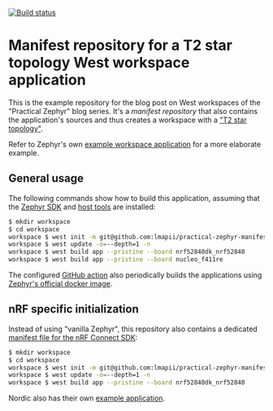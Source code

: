 [![Build status](https://github.com/lmapii/practical-zephyr-manifest-repository/workflows/ci/badge.svg)](https://github.com/lmapii/practical-zephyr-manifest-repository/actions)

# Manifest repository for a T2 star topology West workspace application

This is the example repository for the blog post on West workspaces of the "Practical Zephyr" blog series. It's a _manifest repository_ that also contains the application's sources and thus creates a workspace with a ["T2 star topology"](https://docs.zephyrproject.org/latest/develop/west/workspaces.html#topologies-supported).

Refer to Zephyr's own [example workspace application](https://github.com/zephyrproject-rtos/example-application) for a more elaborate example.

## General usage

The following commands show how to build this application, assuming that the [Zephyr SDK](https://docs.zephyrproject.org/latest/develop/toolchains/zephyr_sdk.html) and [host tools](https://docs.zephyrproject.org/latest/develop/getting_started/index.html#install-dependencies) are installed:

```bash
$ mkdir workspace
$ cd workspace
workspace $ west init -m git@github.com:lmapii/practical-zephyr-manifest-repository.git
workspace $ west update -o=--depth=1 -n
workspace $ west build app --pristine --board nrf52840dk_nrf52840
workspace $ west build app --pristine --board nucleo_f411re
```

The configured [GitHub action](.github/workflows/ci.yml) also periodically builds the applications using [Zephyr's official docker image](https://github.com/zephyrproject-rtos/docker-image).

## nRF specific initialization

Instead of using "vanilla Zephyr", this repository also contains a dedicated [manifest file for the nRF Connect SDK](west-sdk-nrf.yml):

```bash
$ mkdir workspace
$ cd workspace
workspace $ west init -m git@github.com:lmapii/practical-zephyr-manifest-repository.git --mf west-sdk-nrf.yml
workspace $ west update -o=--depth=1 -n
workspace $ west build app --pristine --board nrf52840dk_nrf52840
```

Nordic also has their own [example application](https://github.com/nrfconnect/ncs-example-application).
